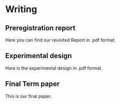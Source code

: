 # Writing
## Preregistration report
Here you can find our revisited Report in .pdf format.
## Experimental design
Here is the experimental design in .pdf format.
## Final Term paper
This is our final paper.


